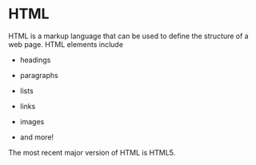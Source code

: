 # HTML







HTML is a markup language that can be used to define the structure of a web page. HTML elements include







* headings



* paragraphs



* lists



* links



* images



* and more!







The most recent major version of HTML is HTML5.